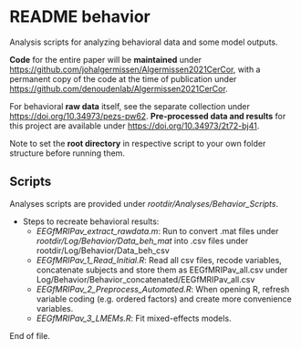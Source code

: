 # README behavior

Analysis scripts for analyzing behavioral data and some model outputs.

**Code** for the entire paper will be **maintained** under https://github.com/johalgermissen/Algermissen2021CerCor, with a permanent copy of the code at the time of publication under https://github.com/denoudenlab/Algermissen2021CerCor.

For behavioral **raw data** itself, see the separate collection under https://doi.org/10.34973/pezs-pw62.
**Pre-processed data and results** for this project are available under https://doi.org/10.34973/2t72-bj41.

Note to set the **root directory** in respective script to your own folder structure before running them.

## Scripts
Analyses scripts are provided under *rootdir/Analyses/Behavior_Scripts*.
- Steps to recreate behavioral results:
	- *EEGfMRIPav_extract_rawdata.m*: Run to convert .mat files under *rootdir/Log/Behavior/Data_beh_mat* into .csv files under rootdir/Log/Behavior/Data_beh_csv
	- *EEGfMRIPav_1_Read_Initial.R*: Read all csv files, recode variables, concatenate subjects and store them as EEGfMRIPav_all.csv under Log/Behavior/Behavior_concatenated/EEGfMRIPav_all.csv
	- *EEGfMRIPav_2_Preprocess_Automated.R*: When opening R, refresh variable coding (e.g. ordered factors) and create more convenience variables.
	- *EEGfMRIPav_3_LMEMs.R*: Fit mixed-effects models.

End of file.
